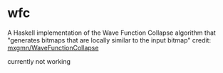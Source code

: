 # wfc
A Haskell implementation of the Wave Function Collapse algorithm that "generates bitmaps that are locally similar to the input bitmap"
credit: [mxgmn/WaveFunctionCollapse](https://github.com/mxgmn/WaveFunctionCollapse)

currently not working
